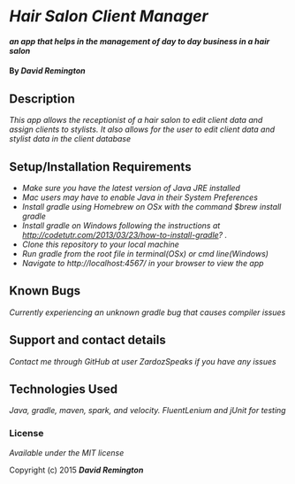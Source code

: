 # _Hair Salon Client Manager_

#### _an app that helps in the management of day to day business in a hair salon_

#### By _**David Remington**_

## Description

_This app allows the receptionist of a hair salon to edit client data and assign clients to stylists. It also allows for the user to edit client data and stylist data in the client database_

## Setup/Installation Requirements

* _Make sure you have the latest version of Java JRE installed_
* _Mac users may have to enable Java in their System Preferences_
* _Install gradle using Homebrew on OSx with the command $brew install gradle_
* _Install gradle on Windows following the instructions at http://codetutr.com/2013/03/23/how-to-install-gradle? ._
* _Clone this repository to your local machine_
* _Run gradle from the root file in terminal(OSx) or cmd line(Windows)_
* _Navigate to http://localhost:4567/ in your browser to view the app_

## Known Bugs

_Currently experiencing an unknown gradle bug that causes compiler issues_

## Support and contact details

_Contact me through GitHub at user ZardozSpeaks if you have any issues_

## Technologies Used

_Java, gradle, maven, spark, and velocity. FluentLenium and jUnit for testing_

### License

*Available under the MIT license*

Copyright (c) 2015 **_David Remington_**
